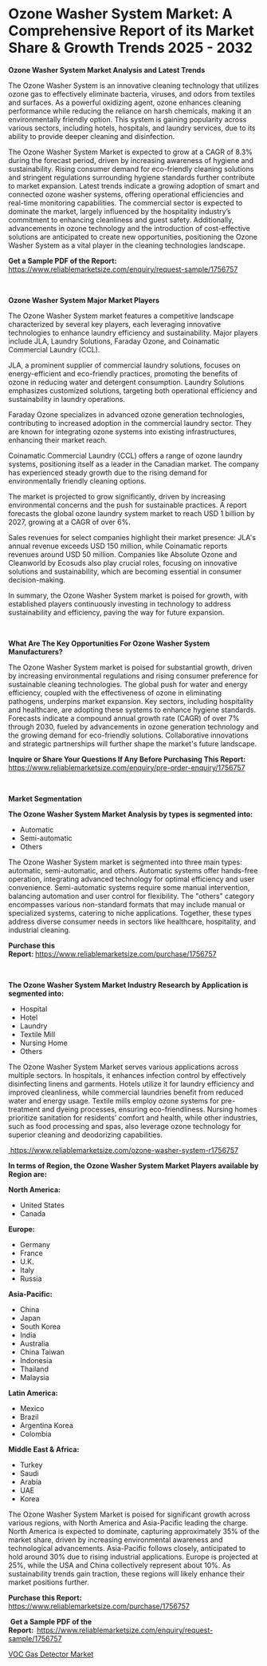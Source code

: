 <p><h1>Ozone Washer System Market: A Comprehensive Report of its Market Share & Growth Trends 2025 - 2032</h1></p><p><strong>Ozone Washer System Market Analysis and Latest Trends</strong></p>
<p><p>The Ozone Washer System is an innovative cleaning technology that utilizes ozone gas to effectively eliminate bacteria, viruses, and odors from textiles and surfaces. As a powerful oxidizing agent, ozone enhances cleaning performance while reducing the reliance on harsh chemicals, making it an environmentally friendly option. This system is gaining popularity across various sectors, including hotels, hospitals, and laundry services, due to its ability to provide deeper cleaning and disinfection.</p><p>The Ozone Washer System Market is expected to grow at a CAGR of 8.3% during the forecast period, driven by increasing awareness of hygiene and sustainability. Rising consumer demand for eco-friendly cleaning solutions and stringent regulations surrounding hygiene standards further contribute to market expansion. Latest trends indicate a growing adoption of smart and connected ozone washer systems, offering operational efficiencies and real-time monitoring capabilities. The commercial sector is expected to dominate the market, largely influenced by the hospitality industry’s commitment to enhancing cleanliness and guest safety. Additionally, advancements in ozone technology and the introduction of cost-effective solutions are anticipated to create new opportunities, positioning the Ozone Washer System as a vital player in the cleaning technologies landscape.</p></p>
<p><strong>Get a Sample PDF of the Report:&nbsp;</strong> <a href="https://www.reliablemarketsize.com/enquiry/request-sample/1756757?utm_campaign=2283&utm_medium=2&utm_source=Github&utm_content=ia&utm_term=18022025&utm_id=ozone-washer-system">https://www.reliablemarketsize.com/enquiry/request-sample/1756757</a></p>
<p>&nbsp;</p>
<p><strong>Ozone Washer System Major Market Players</strong></p>
<p><p>The Ozone Washer System market features a competitive landscape characterized by several key players, each leveraging innovative technologies to enhance laundry efficiency and sustainability. Major players include JLA, Laundry Solutions, Faraday Ozone, and Coinamatic Commercial Laundry (CCL).</p><p>JLA, a prominent supplier of commercial laundry solutions, focuses on energy-efficient and eco-friendly practices, promoting the benefits of ozone in reducing water and detergent consumption. Laundry Solutions emphasizes customized solutions, targeting both operational efficiency and sustainability in laundry operations.</p><p>Faraday Ozone specializes in advanced ozone generation technologies, contributing to increased adoption in the commercial laundry sector. They are known for integrating ozone systems into existing infrastructures, enhancing their market reach.</p><p>Coinamatic Commercial Laundry (CCL) offers a range of ozone laundry systems, positioning itself as a leader in the Canadian market. The company has experienced steady growth due to the rising demand for environmentally friendly cleaning options.</p><p>The market is projected to grow significantly, driven by increasing environmental concerns and the push for sustainable practices. A report forecasts the global ozone laundry system market to reach USD 1 billion by 2027, growing at a CAGR of over 6%.</p><p>Sales revenues for select companies highlight their market presence: JLA's annual revenue exceeds USD 150 million, while Coinamatic reports revenues around USD 50 million. Companies like Absolute Ozone and Cleanworld by Ecosuds also play crucial roles, focusing on innovative solutions and sustainability, which are becoming essential in consumer decision-making.</p><p>In summary, the Ozone Washer System market is poised for growth, with established players continuously investing in technology to address sustainability and efficiency, paving the way for future expansion.</p></p>
<p>&nbsp;</p>
<p><strong>What Are The Key Opportunities For Ozone Washer System Manufacturers?</strong></p>
<p><p>The Ozone Washer System market is poised for substantial growth, driven by increasing environmental regulations and rising consumer preference for sustainable cleaning technologies. The global push for water and energy efficiency, coupled with the effectiveness of ozone in eliminating pathogens, underpins market expansion. Key sectors, including hospitality and healthcare, are adopting these systems to enhance hygiene standards. Forecasts indicate a compound annual growth rate (CAGR) of over 7% through 2030, fueled by advancements in ozone generation technology and the growing demand for eco-friendly solutions. Collaborative innovations and strategic partnerships will further shape the market's future landscape.</p></p>
<p><strong>Inquire or Share Your Questions If Any Before Purchasing This Report:</strong> <a href="https://www.reliablemarketsize.com/enquiry/pre-order-enquiry/1756757?utm_campaign=2283&utm_medium=2&utm_source=Github&utm_content=ia&utm_term=18022025&utm_id=ozone-washer-system">https://www.reliablemarketsize.com/enquiry/pre-order-enquiry/1756757</a></p>
<p>&nbsp;</p>
<p><strong>Market Segmentation</strong></p>
<p><strong>The Ozone Washer System Market Analysis by types is segmented into:</strong></p>
<p><ul><li>Automatic</li><li>Semi-automatic</li><li>Others</li></ul></p>
<p><p>The Ozone Washer System market is segmented into three main types: automatic, semi-automatic, and others. Automatic systems offer hands-free operation, integrating advanced technology for optimal efficiency and user convenience. Semi-automatic systems require some manual intervention, balancing automation and user control for flexibility. The "others" category encompasses various non-standard formats that may include manual or specialized systems, catering to niche applications. Together, these types address diverse consumer needs in sectors like healthcare, hospitality, and industrial cleaning.</p></p>
<p><strong>Purchase this Report:&nbsp;</strong><a href="https://www.reliablemarketsize.com/purchase/1756757?utm_campaign=2283&utm_medium=2&utm_source=Github&utm_content=ia&utm_term=18022025&utm_id=ozone-washer-system">https://www.reliablemarketsize.com/purchase/1756757</a></p>
<p>&nbsp;</p>
<p><strong>The Ozone Washer System Market Industry Research by Application is segmented into:</strong></p>
<p><ul><li>Hospital</li><li>Hotel</li><li>Laundry</li><li>Textile Mill</li><li>Nursing Home</li><li>Others</li></ul></p>
<p><p>The Ozone Washer System Market serves various applications across multiple sectors. In hospitals, it enhances infection control by effectively disinfecting linens and garments. Hotels utilize it for laundry efficiency and improved cleanliness, while commercial laundries benefit from reduced water and energy usage. Textile mills employ ozone systems for pre-treatment and dyeing processes, ensuring eco-friendliness. Nursing homes prioritize sanitation for residents’ comfort and health, while other industries, such as food processing and spas, also leverage ozone technology for superior cleaning and deodorizing capabilities.</p></p>
<p><a href="https://www.reliablemarketsize.com/ozone-washer-system-r1756757?utm_campaign=2283&utm_medium=2&utm_source=Github&utm_content=ia&utm_term=18022025&utm_id=ozone-washer-system">&nbsp;https://www.reliablemarketsize.com/ozone-washer-system-r1756757</a></p>
<p><strong>In terms of Region, the Ozone Washer System Market Players available by Region are:</strong></p>
<p>
    <p> <strong> North America: </strong>
        <ul>
            <li>United States</li>
            <li>Canada</li>
        </ul>
        </p> 
    <p> <strong> Europe: </strong>
        <ul>
            <li>Germany</li>
            <li>France</li>
            <li>U.K.</li>
            <li>Italy</li>
            <li>Russia</li>
        </ul>
        </p> 
    <p> <strong> Asia-Pacific: </strong>
        <ul>
            <li>China</li>
            <li>Japan</li>
            <li>South Korea</li>
            <li>India</li>
            <li>Australia</li>
            <li>China Taiwan</li>
            <li>Indonesia</li>
            <li>Thailand</li>
            <li>Malaysia</li>
        </ul>
        </p> 
    <p> <strong> Latin America: </strong>
        <ul>
            <li>Mexico</li>
            <li>Brazil</li>
            <li>Argentina Korea</li>
            <li>Colombia</li>
        </ul>
        </p> 
    <p> <strong> Middle East & Africa: </strong>
        <ul>
            <li>Turkey</li>
            <li>Saudi</li>
            <li>Arabia</li>
            <li>UAE</li>
            <li>Korea</li>
        </ul>
    </p>
    </p>
<p><p>The Ozone Washer System Market is poised for significant growth across various regions, with North America and Asia-Pacific leading the charge. North America is expected to dominate, capturing approximately 35% of the market share, driven by increasing environmental awareness and technological advancements. Asia-Pacific follows closely, anticipated to hold around 30% due to rising industrial applications. Europe is projected at 25%, while the USA and China collectively represent about 10%. As sustainability trends gain traction, these regions will likely enhance their market positions further.</p></p>
<p><strong>Purchase this Report: </strong><a href="https://www.reliablemarketsize.com/purchase/1756757?utm_campaign=2283&utm_medium=2&utm_source=Github&utm_content=ia&utm_term=18022025&utm_id=ozone-washer-system">https://www.reliablemarketsize.com/purchase/1756757</a></p>
<p>&nbsp;<strong>Get a Sample PDF of the Report:&nbsp;&nbsp;</strong><a href="https://www.reliablemarketsize.com/enquiry/request-sample/1756757?utm_campaign=2283&utm_medium=2&utm_source=Github&utm_content=ia&utm_term=18022025&utm_id=ozone-washer-system">https://www.reliablemarketsize.com/enquiry/request-sample/1756757</a></p>
<p><strong></strong></p>
<p><p><a href="https://github.com/bornergabrielle89/Market-Research-Report-List-1/blob/main/voc-gas-detector-market.md?utm_campaign=2283&utm_medium=2&utm_source=Github&utm_content=ia&utm_term=18022025&utm_id=ozone-washer-system">VOC Gas Detector Market</a></p></p>